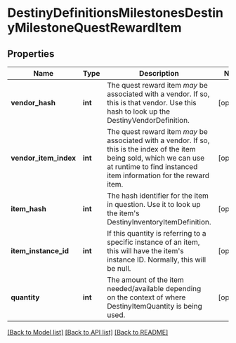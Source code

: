 # DestinyDefinitionsMilestonesDestinyMilestoneQuestRewardItem

## Properties
Name | Type | Description | Notes
------------ | ------------- | ------------- | -------------
**vendor_hash** | **int** | The quest reward item *may* be associated with a vendor. If so, this is that vendor. Use this hash to look up the DestinyVendorDefinition. | [optional] 
**vendor_item_index** | **int** | The quest reward item *may* be associated with a vendor. If so, this is the index of the item being sold, which we can use at runtime to find instanced item information for the reward item. | [optional] 
**item_hash** | **int** | The hash identifier for the item in question. Use it to look up the item&#39;s DestinyInventoryItemDefinition. | [optional] 
**item_instance_id** | **int** | If this quantity is referring to a specific instance of an item, this will have the item&#39;s instance ID. Normally, this will be null. | [optional] 
**quantity** | **int** | The amount of the item needed/available depending on the context of where DestinyItemQuantity is being used. | [optional] 

[[Back to Model list]](../README.md#documentation-for-models) [[Back to API list]](../README.md#documentation-for-api-endpoints) [[Back to README]](../README.md)


